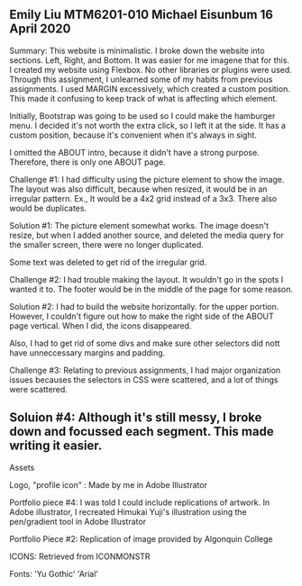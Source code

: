 Emily Liu
MTM6201-010
Michael Eisunbum
16 April 2020
-----------------
Summary:
This website is minimalistic.
I broke down the website into sections. Left, Right, and Bottom. It was easier for me
imagene that for this.
I created my website using Flexbox. No other libraries or plugins were used.
Through this assignment, I unlearned some of my habits from previous assignments.
I used MARGIN excessively, which created a custom position. This made it
confusing to keep track of what is affecting which element.

Initially, Bootstrap was going to be used so I could make the hamburger menu.
I decided it's not worth the extra click, so I left it at the side. It has a
custom position, because it's convenient when it's always in sight.

I omitted the ABOUT intro, because it didn't have a strong purpose. Therefore,
there is only one ABOUT page.

Challenge #1:
I had difficulty using the picture element to show the image. The layout was also
difficult, because when resized, it would be in an irregular pattern.
Ex., It would be a 4x2 grid instead of a 3x3. There also would be
duplicates.

Solution #1:
The picture element somewhat works. The image doesn't resize, but when I added
another source, and deleted the media query for the smaller screen, there
were no longer duplicated.

Some text was deleted to get rid of the irregular grid.

Challenge #2:
I had trouble making the layout. It wouldn't go in the spots I wanted it to.
The footer would be in the middle of the page for some reason.

Solution #2:
I had to build the website horizontally. for the upper portion. However, I couldn't figure out
how to make the right side of the ABOUT page vertical. When I did,
the icons disappeared.

Also, I had to get rid of some divs and make sure other selectors did nott have unneccessary margins and padding.

Challenge #3: Relating to previous assignments, I had major organization
issues becauses the selectors in CSS were scattered, and a lot of things
were scattered.

Soluion #4: Although it's still messy, I broke down and focussed each segment.
This made writing it easier.
-----------------
Assets

Logo, "profile icon" : Made by me in Adobe Illustrator

Portfolio piece #4: I was told I could include replications of artwork.
In Adobe illustrator, I recreated Himukai Yuji's illustration using the
pen/gradient tool in Adobe Illustrator

Portfolio Piece #2: Replication of image provided by Algonquin College

ICONS: Retrieved from ICONMONSTR

Fonts: 'Yu Gothic' 'Arial'

